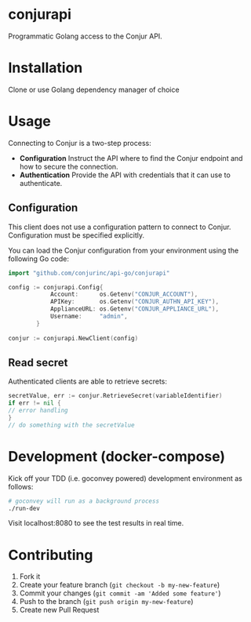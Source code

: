 # conjurapi

Programmatic Golang access to the Conjur API.

# Installation

Clone or use Golang dependency manager of choice

# Usage

Connecting to Conjur is a two-step process:

* **Configuration** Instruct the API where to find the Conjur endpoint and how to secure the connection.
* **Authentication** Provide the API with credentials that it can use to authenticate.

## Configuration

This client does not use a configuration pattern to connect to Conjur.
Configuration must be specified explicitly.

You can load the Conjur configuration from your environment using the following Go code:

```go
import "github.com/conjurinc/api-go/conjurapi"

config := conjurapi.Config{
            Account:      os.Getenv("CONJUR_ACCOUNT"),
            APIKey:       os.Getenv("CONJUR_AUTHN_API_KEY"),
            ApplianceURL: os.Getenv("CONJUR_APPLIANCE_URL"),
            Username:     "admin",
        }
        
conjur := conjurapi.NewClient(config)
```

## Read secret

Authenticated clients are able to retrieve secrets:

```go
secretValue, err := conjur.RetrieveSecret(variableIdentifier)
if err != nil {
// error handling
}
// do something with the secretValue
```

# Development (docker-compose)

Kick off your TDD (i.e. goconvey powered) development environment as follows:

```bash
# goconvey will run as a background process
./run-dev
```

Visit localhost:8080 to see the test results in real time.

# Contributing

1. Fork it
2. Create your feature branch (`git checkout -b my-new-feature`)
3. Commit your changes (`git commit -am 'Added some feature'`)
4. Push to the branch (`git push origin my-new-feature`)
5. Create new Pull Request
